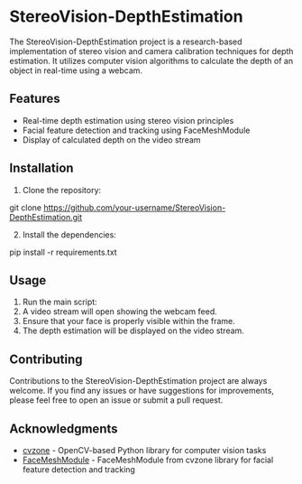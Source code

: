 # StereoVision-DepthEstimation

The StereoVision-DepthEstimation project is a research-based implementation of stereo vision and camera calibration techniques for depth estimation. It utilizes computer vision algorithms to calculate the depth of an object in real-time using a webcam.

## Features

- Real-time depth estimation using stereo vision principles
- Facial feature detection and tracking using FaceMeshModule
- Display of calculated depth on the video stream

## Installation

1. Clone the repository:

git clone https://github.com/your-username/StereoVision-DepthEstimation.git


2. Install the dependencies:

pip install -r requirements.txt


## Usage

1. Run the main script:
2. A video stream will open showing the webcam feed.
3. Ensure that your face is properly visible within the frame.
4. The depth estimation will be displayed on the video stream.

## Contributing

Contributions to the StereoVision-DepthEstimation project are always welcome. If you find any issues or have suggestions for improvements, please feel free to open an issue or submit a pull request.


## Acknowledgments

- [cvzone](https://github.com/cvzone/cvzone) - OpenCV-based Python library for computer vision tasks
- [FaceMeshModule](https://github.com/cvzone/cvzone/tree/main/Self%20Projects/Face%20Landmarks) - FaceMeshModule from cvzone library for facial feature detection and tracking

